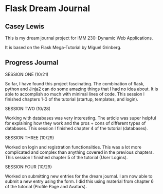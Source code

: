 # Flask Dream Journal
## Casey Lewis

This is my dream journal project for IMM 230: Dynamic Web Applications.

It is based on the Flask Mega-Tutorial by Miguel Grinberg.

## Progress Journal

SESSION ONE (10/21)

So far, I have found this project fascinating. The combination of flask, python and Jinja2 can do some
amazing things that I had no idea about. It is able to accomplish so much with minimal lines of code.
This session I finished chapters 1-3 of the tutorial (startup, templates, and login).

SESSION TWO (10/28)

Working with databases was very interesting. The article was super helpful for explaining how they work
and the pros + cons of different types of databases. This session I finished chapter 4 of the tutorial (databases).

SESSION THREE (10/29)

Worked on login and registration functionalities. This was a lot more complicated and complex than anything
covered in the previous chapters. This session I finished chapter 5 of the tutorial (User Logins).

SESSION FOUR (10/29)

Worked on submitting new entries for the dream journal. I am now able to submit a new entry using the form.
I did this using material from chapter 6 of the tutorial (Profile Page and Avatars).